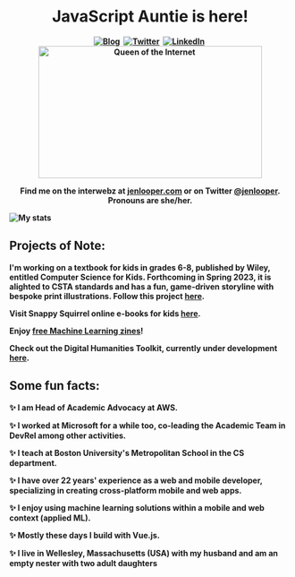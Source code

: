 <p>
  <h1 align="center"><b>JavaScript Auntie is here!</h1>
</p>

<p align="center">
<a href="https://jenlooper.com"><img src="https://img.shields.io/badge/website-000000?style=for-the-badge&logo=About.me&logoColor=white" alt="Blog" /></a>&nbsp;
<a href="https://twitter.com/jenlooper"><img src="https://img.shields.io/badge/Twitter-1DA1F2?style=for-the-badge&logo=twitter&logoColor=white" alt="Twitter" /></a>&nbsp;
<a href="https://www.linkedin.com/in/jenlooper/"><img src="https://img.shields.io/badge/LinkedIn-0077B5?style=for-the-badge&logo=linkedin&logoColor=white" alt="LinkedIn" /></a>&nbsp;
<br/>

<img alt="Queen of the Internet" border="0" height="236" src="http://image.blingee.com/images19/content/output/000/000/000/833/858545211_256285.gif" title="Queen of the Internet" width="400" />
  <br/>

<p align="center">Find me on the interwebz at <a href="http://jenlooper.com">jenlooper.com</a> or on Twitter <a href="http://twitter.com/jenlooper">@jenlooper</a>. Pronouns are she/her.</p>

</p>

![My stats](https://github-readme-stats.vercel.app/api?username=jlooper&show_icons=true&theme=nightowl)


## Projects of Note:

I'm working on a textbook for kids in grades 6-8, published by Wiley, entitled **Computer Science for Kids**. Forthcoming in Spring 2023, it is alighted to CSTA standards and has a fun, game-driven storyline with bespoke print illustrations. Follow this project [here](https://github.com/cs4kids).

Visit Snappy Squirrel online e-books for kids [here](https://snappysquirrel.com).

Enjoy [free Machine Learning zines](https://zines.jenlooper.com)!

Check out the Digital Humanities Toolkit, currently under development [here](https://github.com/Digital-Humanities-Toolkit).

## Some fun facts:

✨ I am Head of Academic Advocacy at AWS.

✨ I worked at Microsoft for a while too, co-leading the Academic Team in DevRel among other activities.

✨ I teach at Boston University's Metropolitan School in the CS department.

✨ I have over 22 years' experience as a web and mobile developer, specializing in creating cross-platform mobile and web apps.

✨ I enjoy using machine learning solutions within a mobile and web context (applied ML).

✨ Mostly these days I build with Vue.js.

✨ I live in Wellesley, Massachusetts (USA) with my husband and am an empty nester with two adult daughters

